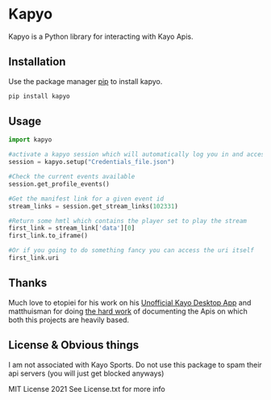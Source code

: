 # Kapyo

Kapyo is a Python library for interacting with Kayo Apis.

## Installation

Use the package manager [pip](https://pip.pypa.io/en/stable/) to install kapyo.

```bash
pip install kapyo
```

## Usage

```python
import kapyo

#activate a kapyo session which will automatically log you in and access your root profile
session = kapyo.setup("Credentials_file.json")

#Check the current events available
session.get_profile_events()

#Get the manifest link for a given event id
stream_links = session.get_stream_links(102331)

#Return some hmtl which contains the player set to play the stream
first_link = stream_link['data'][0]
first_link.to_iframe()

#Or if you going to do something fancy you can access the uri itself
first_link.uri

```


## Thanks
Much love to etopiei for his work on his [Unofficial Kayo Desktop App](https://github.com/etopiei/kayo)
and matthuisman for doing [the hard work](https://github.com/wrxtasy/plugin.video.kayo.sports/) of documenting the Apis on which both this projects are heavily based.

## License & Obvious things

I am not associated with Kayo Sports.
Do not use this package to spam their api servers (you will just get blocked anyways)

MIT License 2021
See License.txt for more info


